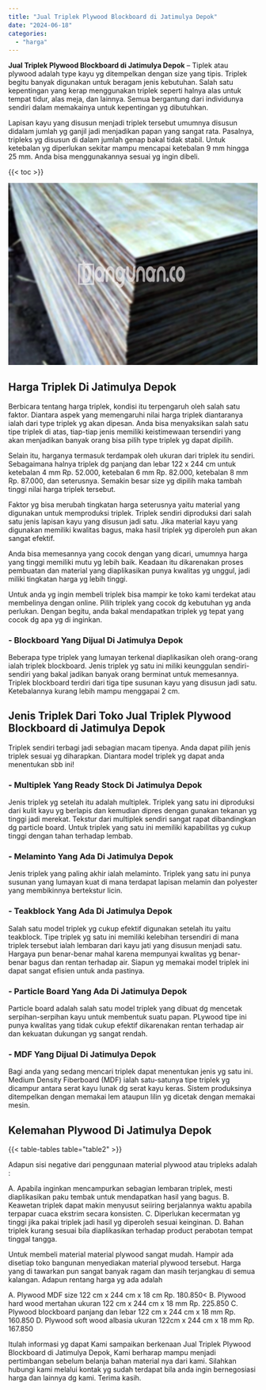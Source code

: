 ```yaml
---
title: "Jual Triplek Plywood Blockboard di Jatimulya Depok"
date: "2024-06-18"
categories: 
  - "harga"
---
```


**Jual Triplek Plywood Blockboard di Jatimulya Depok** – Tiplek atau plywood adalah type kayu yg ditempelkan dengan size yang tipis. Triplek begitu banyak digunakan untuk beragam jenis kebutuhan. Salah satu kepentingan yang kerap menggunakan triplek seperti halnya alas untuk tempat tidur, alas meja, dan lainnya. Semua bergantung dari individunya sendiri dalam memakainya untuk kepentingan yg dibutuhkan.

Lapisan kayu yang disusun menjadi triplek tersebut umumnya disusun didalam jumlah yg ganjil jadi menjadikan papan yang sangat rata. Pasalnya, tripleks yg disusun di dalam jumlah genap bakal tidak stabil. Untuk ketebalan yg diperlukan sekitar mampu mencapai ketebalan 9 mm hingga 25 mm. Anda bisa menggunakannya sesuai yg ingin dibeli.

{{< toc >}}

![Jual Triplek Plywood Blockboard di Jatimulya Depok](/images/jual-triplek-murah-40.png)

## Harga Triplek Di Jatimulya Depok

Berbicara tentang harga triplek, kondisi itu terpengaruh oleh salah satu faktor. Diantara aspek yang memengaruhi nilai harga triplek diantaranya ialah dari type triplek yg akan dipesan. Anda bisa menyaksikan salah satu tipe triplek di atas, tiap-tiap jenis memiliki keistimewaan tersendiri yang akan menjadikan banyak orang bisa pilih type triplek yg dapat dipilih.

Selain itu, harganya termasuk terdampak oleh ukuran dari triplek itu sendiri. Sebagaimana halnya triplek dg panjang dan lebar 122 x 244 cm untuk ketebalan 4 mm Rp. 52.000, ketebalan 6 mm Rp. 82.000, ketebalan 8 mm Rp. 87.000, dan seterusnya. Semakin besar size yg dipilih maka tambah tinggi nilai harga triplek tersebut.

Faktor yg bisa merubah tingkatan harga seterusnya yaitu material yang digunakan untuk memproduksi triplek. Triplek sendiri diproduksi dari salah satu jenis lapisan kayu yang disusun jadi satu. Jika material kayu yang digunakan memiliki kwalitas bagus, maka hasil triplek yg diperoleh pun akan sangat efektif.

Anda bisa memesannya yang cocok dengan yang dicari, umumnya harga yang tinggi memiliki mutu yg lebih baik. Keadaan itu dikarenakan proses pembuatan dan material yang diaplikasikan punya kwalitas yg unggul, jadi miliki tingkatan harga yg lebih tinggi.

Untuk anda yg ingin membeli triplek bisa mampir ke toko kami terdekat atau membelinya dengan online. Pilih triplek yang cocok dg kebutuhan yg anda perlukan. Dengan begitu, anda bakal mendapatkan triplek yg tepat yang cocok dg apa yg di inginkan.

### \- Blockboard Yang Dijual Di Jatimulya Depok

Beberapa type triplek yang lumayan terkenal diaplikasikan oleh orang-orang ialah triplek blockboard. Jenis triplek yg satu ini miliki keunggulan sendiri-sendiri yang bakal jadikan banyak orang berminat untuk memesannya. Triplek blockboard terdiri dari tiga tipe susunan kayu yang disusun jadi satu. Ketebalannya kurang lebih mampu menggapai 2 cm.

## Jenis Triplek Dari Toko Jual Triplek Plywood Blockboard di Jatimulya Depok

Triplek sendiri terbagi jadi sebagian macam tipenya. Anda dapat pilih jenis triplek sesuai yg diharapkan. Diantara model triplek yg dapat anda menentukan sbb ini!

### \- Multiplek Yang Ready Stock Di Jatimulya Depok

Jenis triplek yg setelah itu adalah multiplek. Triplek yang satu ini diproduksi dari kulit kayu yg berlapis dan kemudian dipres dengan gunakan tekanan yg tinggi jadi merekat. Tekstur dari multiplek sendiri sangat rapat dibandingkan dg particle board. Untuk triplek yang satu ini memiliki kapabilitas yg cukup tinggi dengan tahan terhadap lembab.

### \- Melaminto Yang Ada Di Jatimulya Depok

Jenis triplek yang paling akhir ialah melaminto. Triplek yang satu ini punya susunan yang lumayan kuat di mana terdapat lapisan melamin dan polyester yang membikinnya bertekstur licin.

### \- Teakblock Yang Ada Di Jatimulya Depok

Salah satu model triplek yg cukup efektif digunakan setelah itu yaitu teakblock. Tipe triplek yg satu ini memiliki kelebihan tersendiri di mana triplek tersebut ialah lembaran dari kayu jati yang disusun menjadi satu. Hargaya pun benar-benar mahal karena mempunyai kwalitas yg benar-benar bagus dan rentan terhadap air. Siapun yg memakai model triplek ini dapat sangat efisien untuk anda pastinya.

### \- Particle Board Yang Ada Di Jatimulya Depok

Particle board adalah salah satu model triplek yang dibuat dg mencetak serpihan-serpihan kayu untuk membentuk suatu papan. PLywood tipe ini punya kwalitas yang tidak cukup efektif dikarenakan rentan terhadap air dan kekuatan dukungan yg sangat rendah.

### \- MDF Yang Dijual Di Jatimulya Depok

Bagi anda yang sedang mencari triplek dapat menentukan jenis yg satu ini. Medium Density Fiberboard (MDF) ialah satu-satunya tipe triplek yg dicampur antara serat kayu lunak dg serat kayu keras. Sistem produksinya ditempelkan dengan memakai lem ataupun lilin yg dicetak dengan memakai mesin.

## Kelemahan Plywood Di Jatimulya Depok

{{< table-tables table="table2" >}}

Adapun sisi negative dari penggunaan material plywood atau tripleks adalah :

A. Apabila inginkan mencampurkan sebagian lembaran triplek, mesti diaplikasikan paku tembak untuk mendapatkan hasil yang bagus. B. Keawetan triplek dapat makin menyusut seiiring berjalannya waktu apabila terpapar cuaca ekstrim secara konsisten. C. Diperlukan kecermatan yg tinggi jika pakai triplek jadi hasil yg diperoleh sesuai keinginan. D. Bahan triplek kurang sesuai bila diaplikasikan terhadap product perabotan tempat tinggal tangga.

Untuk membeli material material plywood sangat mudah. Hampir ada disetiap toko bangunan menyediakan material plywood tersebut. Harga yang di tawarkan pun sangat banyak ragam dan masih terjangkau di semua kalangan. Adapun rentang harga yg ada adalah

A. Plywood MDF size 122 cm x 244 cm x 18 cm Rp. 180.850< B. Plywood hard wood mertahan ukuran 122 cm x 244 cm x 18 mm Rp. 225.850 C. Plywood blockboard panjang dan lebar 122 cm x 244 cm x 18 mm Rp. 160.850 D. Plywood soft wood albasia ukuran 122cm x 244 cm x 18 mm Rp. 167.850

Itulah informasi yg dapat Kami sampaikan berkenaan Jual Triplek Plywood Blockboard di Jatimulya Depok, Kami berharap mampu menjadi pertimbangan sebelum belanja bahan material nya dari kami. Silahkan hubungi kami melalui kontak yg sudah terdapat bila anda ingin bernegosiasi harga dan lainnya dg kami. Terima kasih.
